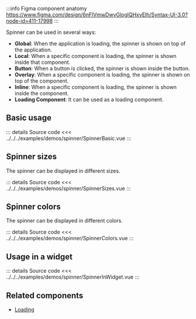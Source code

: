 :::info Figma component anatomy
https://www.figma.com/design/6nFlVmwDwvGloglQHxyElh/Syntax-UI-3.0?node-id=411-17998
:::

Spinner can be used in several ways:

- **Global**: When the application is loading, the spinner is shown on top of the application.
- **Local**: When a specific component is loading, the spinner is shown inside that component.
- **Button**: When a button is clicked, the spinner is shown inside the button.
- **Overlay**: When a specific component is loading, the spinner is shown on top of the component.
- **Inline**: When a specific component is loading, the spinner is shown inside the component.
- **Loading Component**: It can be used as a loading component.

## Basic usage

<SpinnerBasic />

::: details Source code
<<< ../../../examples/demos/spinner/SpinnerBasic.vue
:::

## Spinner sizes

The spinner can be displayed in different sizes.

<SpinnerSizes />

::: details Source code
<<< ../../../examples/demos/spinner/SpinnerSizes.vue
:::

## Spinner colors

The spinner can be displayed in different colors.

<SpinnerColors />

::: details Source code
<<< ../../../examples/demos/spinner/SpinnerColors.vue
:::

## Usage in a widget

<SpinnerInWidget />

::: details Source code
<<< ../../../examples/demos/spinner/SpinnerInWidget.vue
:::

## Related components

- [Loading](/widgets/loading/loading.doc)
